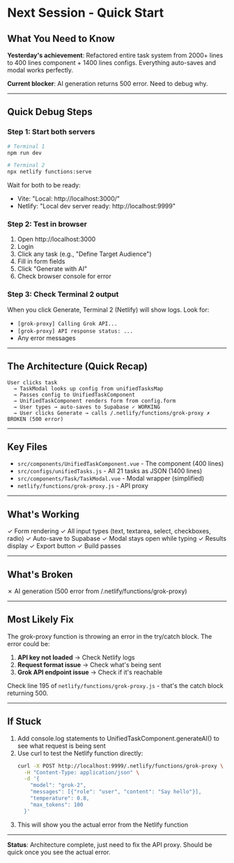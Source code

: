 # Next Session - Quick Start

## What You Need to Know

**Yesterday's achievement**: Refactored entire task system from 2000+ lines to 400 lines component + 1400 lines configs. Everything auto-saves and modal works perfectly.

**Current blocker**: AI generation returns 500 error. Need to debug why.

---

## Quick Debug Steps

### Step 1: Start both servers
```bash
# Terminal 1
npm run dev

# Terminal 2
npx netlify functions:serve
```

Wait for both to be ready:
- Vite: "Local: http://localhost:3000/"
- Netlify: "Local dev server ready: http://localhost:9999"

### Step 2: Test in browser
1. Open http://localhost:3000
2. Login
3. Click any task (e.g., "Define Target Audience")
4. Fill in form fields
5. Click "Generate with AI"
6. Check browser console for error

### Step 3: Check Terminal 2 output
When you click Generate, Terminal 2 (Netlify) will show logs. Look for:
- `[grok-proxy] Calling Grok API...`
- `[grok-proxy] API response status: ...`
- Any error messages

---

## The Architecture (Quick Recap)

```
User clicks task
  → TaskModal looks up config from unifiedTasksMap
  → Passes config to UnifiedTaskComponent
  → UnifiedTaskComponent renders form from config.form
  → User types → auto-saves to Supabase ✓ WORKING
  → User clicks Generate → calls /.netlify/functions/grok-proxy ✗ BROKEN (500 error)
```

---

## Key Files

- `src/components/UnifiedTaskComponent.vue` - The component (400 lines)
- `src/configs/unifiedTasks.js` - All 21 tasks as JSON (1400 lines)
- `src/components/Task/TaskModal.vue` - Modal wrapper (simplified)
- `netlify/functions/grok-proxy.js` - API proxy

---

## What's Working

✓ Form rendering
✓ All input types (text, textarea, select, checkboxes, radio)
✓ Auto-save to Supabase
✓ Modal stays open while typing
✓ Results display
✓ Export button
✓ Build passes

---

## What's Broken

✗ AI generation (500 error from /.netlify/functions/grok-proxy)

---

## Most Likely Fix

The grok-proxy function is throwing an error in the try/catch block. The error could be:

1. **API key not loaded** → Check Netlify logs
2. **Request format issue** → Check what's being sent
3. **Grok API endpoint issue** → Check if it's reachable

Check line 195 of `netlify/functions/grok-proxy.js` - that's the catch block returning 500.

---

## If Stuck

1. Add console.log statements to UnifiedTaskComponent.generateAI() to see what request is being sent
2. Use curl to test the Netlify function directly:
   ```bash
   curl -X POST http://localhost:9999/.netlify/functions/grok-proxy \
     -H "Content-Type: application/json" \
     -d '{
       "model": "grok-2",
       "messages": [{"role": "user", "content": "Say hello"}],
       "temperature": 0.8,
       "max_tokens": 100
     }'
   ```
3. This will show you the actual error from the Netlify function

---

**Status**: Architecture complete, just need to fix the API proxy. Should be quick once you see the actual error.

